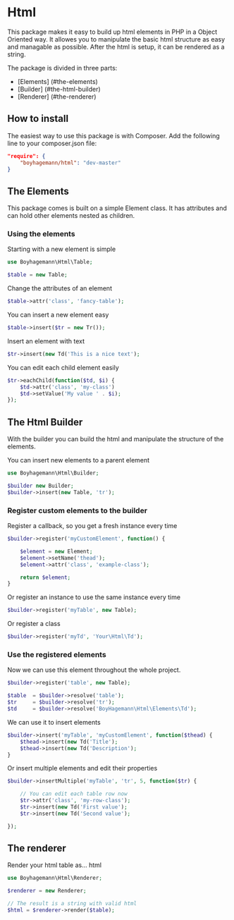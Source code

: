 Html
====

This package makes it easy to build up html elements in PHP in a Object Oriented way.
It allowes you to manipulate the basic html structure as easy and managable as possible.
After the html is setup, it can be rendered as a string.

The package is divided in three parts:

* [Elements] (#the-elements)
* [Builder] (#the-html-builder)
* [Renderer] (#the-renderer)

## How to install
The easiest way to use this package is with Composer. Add the following line to your composer.json file:
```json
"require": {
	"boyhagemann/html": "dev-master"
}
```


## The Elements

This package comes is built on a simple Element class.
It has attributes and can hold other elements nested as children.

### Using the elements

Starting with a new element is simple
```php
use Boyhagemann\Html\Table;

$table = new Table;
```

Change the attributes of an element
```php
$table->attr('class', 'fancy-table');
```

You can insert a new element easy
```php
$table->insert($tr = new Tr());
```

Insert an element with text
```php
$tr->insert(new Td('This is a nice text');
```

You can edit each child element easily
```php
$tr->eachChild(function($td, $i) {
	$td->attr('class', 'my-class')
	$td->setValue('My value ' . $i);
});
```

## The Html Builder
With the builder you can build the html and manipulate the structure of the elements.

You can insert new elements to a parent element
```php
use Boyhagemann\Html\Builder;

$builder new Builder;
$builder->insert(new Table, 'tr');
```

### Register custom elements to the builder

Register a callback, so you get a fresh instance every time
```php
$builder->register('myCustomElement', function() {

	$element = new Element;
	$element->setName('thead');
	$element->attr('class', 'example-class');

	return $element;
}
```

Or register an instance to use the same instance every time
```php
$builder->register('myTable', new Table);
```

Or register a class
```php
$builder->register('myTd', 'Your\Html\Td');
```

### Use the registered elements

Now we can use this element throughout the whole project.
```php
$builder->register('table', new Table);

$table  = $builder->resolve('table');
$tr 	= $builder->resolve('tr');
$td 	= $builder->resolve('BoyHagemann\Html\Elements\Td');
```

We can use it to insert elements
```php
$builder->insert('myTable', 'myCustomElement', function($thead) {
	$thead->insert(new Td('Title');
	$thead->insert(new Td('Description');
}
```

Or insert multiple elements and edit their properties
```php
$builder->insertMultiple('myTable', 'tr', 5, function($tr) {

	// You can edit each table row now
	$tr->attr('class', 'my-row-class');
	$tr->insert(new Td('First value');
	$tr->insert(new Td('Second value');

});
```


## The renderer

Render your html table as... html
```php
use Boyhagemann\Html\Renderer;

$renderer = new Renderer;

// The result is a string with valid html
$html = $renderer->render($table);
```
